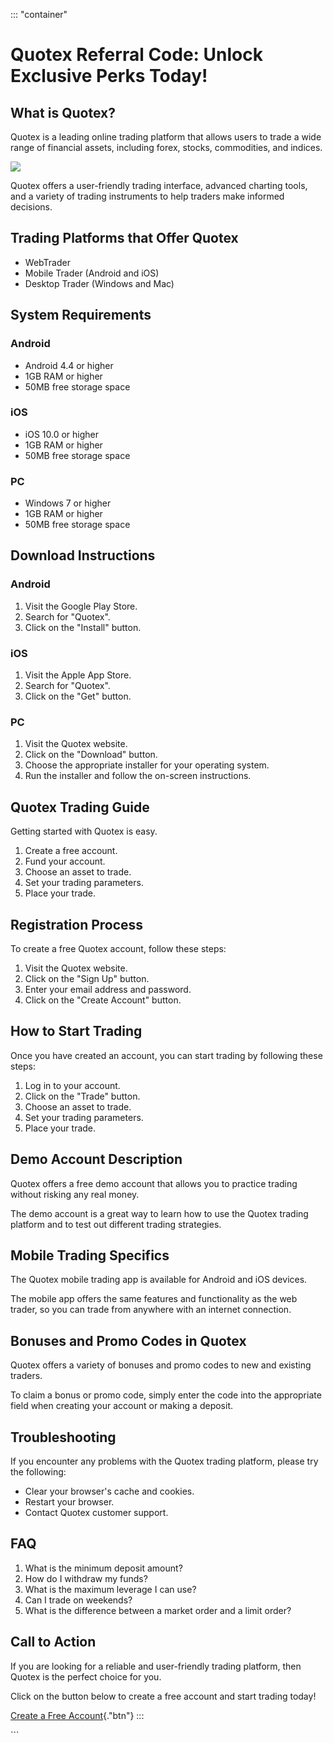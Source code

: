 ::: \"container\"
# Quotex Referral Code: Unlock Exclusive Perks Today!

## What is Quotex?

Quotex is a leading online trading platform that allows users to trade a
wide range of financial assets, including forex, stocks, commodities,
and indices.

[![](https://static.quotex.io/files/4_en/300_250.jpg)](https://traff.sbs/brokerqxlid)

Quotex offers a user-friendly trading interface, advanced charting
tools, and a variety of trading instruments to help traders make
informed decisions.

## Trading Platforms that Offer Quotex

-   WebTrader
-   Mobile Trader (Android and iOS)
-   Desktop Trader (Windows and Mac)

## System Requirements

### Android

-   Android 4.4 or higher
-   1GB RAM or higher
-   50MB free storage space

### iOS

-   iOS 10.0 or higher
-   1GB RAM or higher
-   50MB free storage space

### PC

-   Windows 7 or higher
-   1GB RAM or higher
-   50MB free storage space

## Download Instructions

### Android

1.  Visit the Google Play Store.
2.  Search for "Quotex".
3.  Click on the "Install" button.

### iOS

1.  Visit the Apple App Store.
2.  Search for "Quotex".
3.  Click on the "Get" button.

### PC

1.  Visit the Quotex website.
2.  Click on the "Download" button.
3.  Choose the appropriate installer for your operating system.
4.  Run the installer and follow the on-screen instructions.

## Quotex Trading Guide

Getting started with Quotex is easy.

1.  Create a free account.
2.  Fund your account.
3.  Choose an asset to trade.
4.  Set your trading parameters.
5.  Place your trade.

## Registration Process

To create a free Quotex account, follow these steps:

1.  Visit the Quotex website.
2.  Click on the "Sign Up" button.
3.  Enter your email address and password.
4.  Click on the "Create Account" button.

## How to Start Trading

Once you have created an account, you can start trading by following
these steps:

1.  Log in to your account.
2.  Click on the "Trade" button.
3.  Choose an asset to trade.
4.  Set your trading parameters.
5.  Place your trade.

## Demo Account Description

Quotex offers a free demo account that allows you to practice trading
without risking any real money.

The demo account is a great way to learn how to use the Quotex trading
platform and to test out different trading strategies.

## Mobile Trading Specifics

The Quotex mobile trading app is available for Android and iOS devices.

The mobile app offers the same features and functionality as the web
trader, so you can trade from anywhere with an internet connection.

## Bonuses and Promo Codes in Quotex

Quotex offers a variety of bonuses and promo codes to new and existing
traders.

To claim a bonus or promo code, simply enter the code into the
appropriate field when creating your account or making a deposit.

## Troubleshooting

If you encounter any problems with the Quotex trading platform, please
try the following:

-   Clear your browser\'s cache and cookies.
-   Restart your browser.
-   Contact Quotex customer support.

## FAQ

1.  What is the minimum deposit amount?
2.  How do I withdraw my funds?
3.  What is the maximum leverage I can use?
4.  Can I trade on weekends?
5.  What is the difference between a market order and a limit order?

## Call to Action

If you are looking for a reliable and user-friendly trading platform,
then Quotex is the perfect choice for you.

Click on the button below to create a free account and start trading
today!

[Create a Free
Account](\%22https://traff.sbs/brokerqxsignup\%22){."btn"}
:::

\`\`\`

